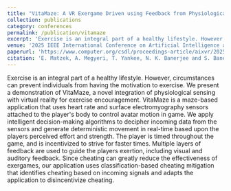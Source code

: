 ```yaml
---
title: "VitaMaze: A VR Exergame Driven using Feedback from Physiological Sensors"
collection: publications
category: conferences
permalink: /publication/vitamaze
excerpt: 'Exercise is an integral part of a healthy lifestyle. However, circumstances can prevent individuals from having the motivation to exercise. We present a demonstration of VitaMaze, a novel integration of physiological sensing with virtual reality for exercise encouragement. VitaMaze is a maze-based application that uses heart rate and surface electromyography sensors attached to the players body to control avatar motion in game. We apply intelligent decision-making algorithms to decipher incoming data from the sensors and generate deterministic movement in real-time based upon the players perceived effort and strength. The player is timed throughout the game, and is incentivized to strive for faster times. Multiple layers of feedback are used to guide the players exertion, including visual and auditory feedback. Since cheating can greatly reduce the effectiveness of exergames, our application uses classification-based cheating mitigation that identifies cheating based on incoming signals and adapts the application to disincentivize cheating.'
venue: '2025 IEEE International Conference on Artificial Intelligence and eXtended and Virtual Reality (AIxVR)'
paperurl: 'https://www.computer.org/csdl/proceedings-article/aixvr/2025/215700a296/24EnGn7Bn0Y'
citation: 'E. Matzek, A. Megyeri, T. Yankee, N. K. Banerjee and S. Banerjee, "VitaMaze: A VR Exergame Driven using Feedback from Physiological Sensors," in 2025 IEEE International Conference on Artificial Intelligence and eXtended and Virtual Reality (AIxVR), Lisbon, Portugal, 2025, pp. 296-300, doi: 10.1109/AIxVR63409.2025.00057.'
---
```


Exercise is an integral part of a healthy lifestyle. However, circumstances can prevent individuals from having the motivation to exercise. We present a demonstration of VitaMaze, a novel integration of physiological sensing with virtual reality for exercise encouragement. VitaMaze is a maze-based application that uses heart rate and surface electromyography sensors attached to the player's body to control avatar motion in game. We apply intelligent decision-making algorithms to decipher incoming data from the sensors and generate deterministic movement in real-time based upon the players perceived effort and strength. The player is timed throughout the game, and is incentivized to strive for faster times. Multiple layers of feedback are used to guide the players exertion, including visual and auditory feedback. Since cheating can greatly reduce the effectiveness of exergames, our application uses classification-based cheating mitigation that identifies cheating based on incoming signals and adapts the application to disincentivize cheating.